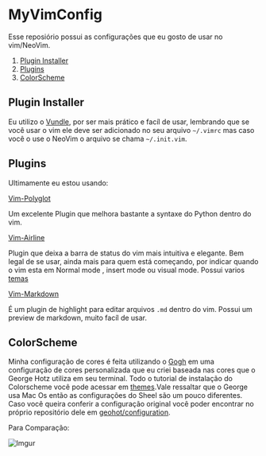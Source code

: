 # MyVimConfig

Esse reposiório possui as configurações que eu gosto de usar no vim/NeoVim.

1. [Plugin Installer](#plugin-installer)
1. [Plugins](#plugins)
1. [ColorScheme](#colorscheme)

## Plugin Installer

Eu utilizo o [Vundle](https://github.com/gmarik/vundle), por ser mais prático e facíl de usar, lembrando que se você usar o vim ele deve ser adicionado no seu arquivo  `~/.vimrc` mas caso você o use o NeoVim o arquivo se chama `~/.init.vim`.

## Plugins

Ultimamente eu estou usando:

[Vim-Polyglot](https://github.com/sheerun/vim-polyglot)

Um excelente Plugin que melhora bastante a syntaxe do Python dentro do vim.

[Vim-Airline](https://github.com/vim-airline/vim-airline)

Plugin que deixa a barra de status do vim mais intuitiva e elegante. Bem legal de se usar, ainda mais para quem está começando, por indicar quando o vim esta em Normal mode , insert mode ou visual mode. Possui varios [temas](https://github.com/vim-airline/vim-airline)

[Vim-Markdown](https://github.com/plasticboy/vim-markdown)

É um plugin de highlight para editar arquivos `.md` dentro do vim.
Possui um preview de markdown, muito facíl de usar.

## ColorScheme

Minha configuração de cores é feita utilizando o [Gogh]('https://github.com/Mayccoll/Gogh') em uma configuração de cores personalizada que eu criei baseada nas cores que o George Hotz utiliza em seu terminal.
	Todo o tutorial de instalação do Colorscheme você pode acessar em [themes]('https://github.com/solenya1/MyVimConfig/tree/master/themes').Vale ressaltar que o George usa Mac Os então as configurações do Sheel são um pouco diferentes.
	Caso você queira conferir a configuração original você poder encontrar no próprio repositório dele em [geohot/configuration]('https://github.com/geohot/configuration').

Para Comparação: 

![Imgur](https://imgur.com/yoI3Rae)








